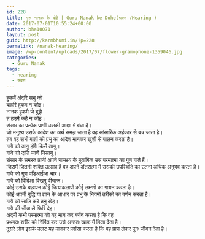 ```yaml
---
id: 228
title: गुरू नानक के दोहे | Guru Nanak ke Dohe(श्रवण /Hearing )
date: 2017-07-01T10:55:24+00:00
author: bha10071
layout: post
guid: http://karmbhumi.in/?p=228
permalink: /nanak-hearing/
image: /wp-content/uploads/2017/07/flower-gramophone-1359046.jpg
categories:
  - Guru Nanak
tags:
  - hearing
  - श्रवण
---
```

<div class="doha">
  <div class="hindi original">
    हुकमैं अंदरि सभु को<br /> बाहरि हुकम न कोइ।<br /> नानक हुकमै जे बुझै<br /> त हउमै कहै न कोइ।
  </div>
  
  <div class="hindi">
    संसार का प्रत्येक प्राणी उसकी आज्ञा में बंधा है।<br /> जो मनुश्य उसके आदेश का अर्थ समझ जाता है वह सांसारिक अहंकार से बच जाता है।<br /> तब वह सभी बातों को प्रभु का आदेश मानकर खुशी से पालन करता है।
  </div>
</div>

<div class="doha">
  <div class="hindi original">
    गावै को ताणु होवै किसै ताणु।<br /> गावै को दाति जाणै निसाणु।
  </div>
  
  <div class="hindi">
    संसार के समस्त प्राणी अपने सामथ्र्य के मुताबिक उस परमात्मा का गुण गाते हैं।<br /> जिसमें जितनी शक्ति उत्साह है वह अपने अंतरात्मा में उसकी उपस्थिति का उतना अधिक अनुभव करता है।
  </div>
</div>

<div class="doha">
  <div class="hindi original">
    गावै को गुण वडिआईआ चार।<br /> गावै को विदिआ विखमु वीचारू।
  </div>
  
  <div class="hindi">
    कोई उसके बड़प्पन कोई क्रियाकलापों कोई लक्षणों का गायन करता है।<br /> कोई अपनी बुद्धि या ज्ञान के आधार पर प्रभु के नियमों तरीकों का बर्णन करता है।
  </div>
</div>

<div class="doha">
  <div class="hindi original">
    गावै को साजि करे तनु खेह।<br /> गावै की जीअ लै फिरि देह।
  </div>
  
  <div class="hindi">
    अदमी कभी परमात्मा को यह मान कर बर्णन करता है कि वह<br /> प्रथमतः शरीर को निर्मित कर उसे अन्ततः खाक में मिला देता है।<br /> दूसरे लोग इसके उलट यह मानकर प्रशंसा करता है कि वह प्राण लेकर पुनः जीवन देता है।
  </div>
</div>